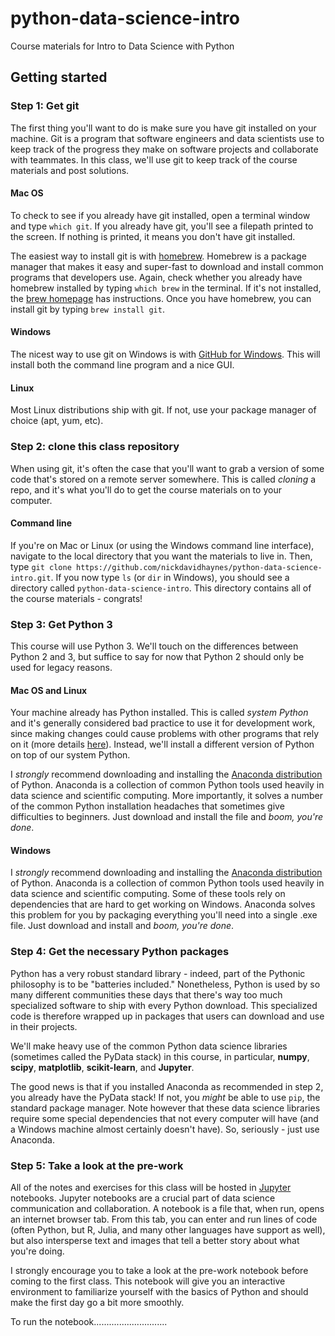 # python-data-science-intro
Course materials for Intro to Data Science with Python

## Getting started

### Step 1: Get git
The first thing you'll want to do is make sure you have git installed on your machine. Git is a program that software engineers and data scientists use to keep track of the progress they make on software projects and collaborate with teammates. In this class, we'll use git to keep track of the course materials and post solutions.

#### Mac OS
To check to see if you already have git installed, open a terminal window and type `which git`. If you already have git, you'll see a filepath printed to the screen. If nothing is printed, it means you don't have git installed.

The easiest way to install git is with [homebrew](http://brew.sh/). Homebrew is a package manager that makes it easy and super-fast to download and install common programs that developers use. Again, check whether you already have homebrew installed by typing `which brew` in the terminal. If it's not installed, the [brew homepage](http://brew.sh/) has instructions. Once you have homebrew, you can install git by typing `brew install git`.

#### Windows
The nicest way to use git on Windows is with [GitHub for Windows](https://desktop.github.com/). This will install both the command line program and a nice GUI.

#### Linux
Most Linux distributions ship with git. If not, use your package manager of choice (apt, yum, etc).

### Step 2: clone this class repository
When using git, it's often the case that you'll want to grab a version of some code that's stored on a remote server somewhere. This is called *cloning* a repo, and it's what you'll do to get the course materials on to your computer.

#### Command line
If you're on Mac or Linux (or using the Windows command line interface), navigate to the local directory that you want the materials to live in. Then, type `git clone https://github.com/nickdavidhaynes/python-data-science-intro.git`. If you now type `ls` (or `dir` in Windows), you should see a directory called `python-data-science-intro`. This directory contains all of the course materials - congrats!

### Step 3: Get Python 3
This course will use Python 3. We'll touch on the differences between Python 2 and 3, but suffice to say for now that Python 2 should only be used for legacy reasons.

#### Mac OS and Linux
Your machine already has Python installed. This is called *system Python* and it's generally considered bad practice to use it for development work, since making changes could cause problems with other programs that rely on it (more details [here](https://github.com/MacPython/wiki/wiki/Which-Python)). Instead, we'll install a different version of Python on top of our system Python.

I *strongly* recommend downloading and installing the [Anaconda distribution](https://www.continuum.io/downloads) of Python. Anaconda is a collection of common Python tools used heavily in data science and scientific computing. More importantly, it solves a number of the common Python installation headaches that sometimes give difficulties to beginners. Just download and install the file and *boom, you're done*.

#### Windows
I *strongly* recommend downloading and installing the [Anaconda distribution](https://www.continuum.io/downloads) of Python. Anaconda is a collection of common Python tools used heavily in data science and scientific computing. Some of these tools rely on dependencies that are hard to get working on Windows. Anaconda solves this problem for you by packaging everything you'll need into a single .exe file. Just download and install and *boom, you're done*.

### Step 4: Get the necessary Python packages
Python has a very robust standard library - indeed, part of the Pythonic philosophy is to be "batteries included." Nonetheless, Python is used by so many different communities these days that there's way too much specialized software to ship with every Python download. This specialized code is therefore wrapped up in packages that users can download and use in their projects.

We'll make heavy use of the common Python data science libraries (sometimes called the PyData stack) in this course, in particular, **numpy**, **scipy**, **matplotlib**, **scikit-learn**, and **Jupyter**.

The good news is that if you installed Anaconda as recommended in step 2, you already have the PyData stack! If not, you *might* be able to use `pip`, the standard package manager. Note however that these data science libraries require some special dependencies that not every computer will have (and a Windows machine almost certainly doesn't have). So, seriously - just use Anaconda.

### Step 5: Take a look at the pre-work
All of the notes and exercises for this class will be hosted in [Jupyter](http://jupyter.org/) notebooks. Jupyter notebooks are a crucial part of data science communication and collaboration. A notebook is a file that, when run, opens an internet browser tab. From this tab, you can enter and run lines of code (often Python, but R, Julia, and many other languages have support as well), but also intersperse text and images that tell a better story about what you're doing.

I strongly encourage you to take a look at the pre-work notebook before coming to the first class. This notebook will give you an interactive environment to familiarize yourself with the basics of Python and should make the first day go a bit more smoothly.

To run the notebook.............................

